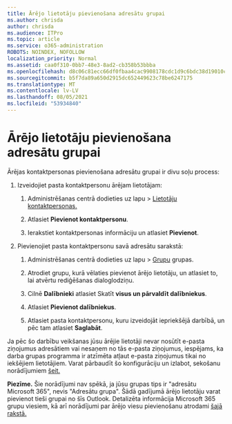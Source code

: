 ```yaml
---
title: Ārējo lietotāju pievienošana adresātu grupai
ms.author: chrisda
author: chrisda
ms.audience: ITPro
ms.topic: article
ms.service: o365-administration
ROBOTS: NOINDEX, NOFOLLOW
localization_priority: Normal
ms.assetid: caa0f310-0bb7-48e3-8ad2-cb358b53bbba
ms.openlocfilehash: d8c06c81ecc66df0fbaa4cac9908178cdc1d9c6bdc38d19010c7b55e9bca8776
ms.sourcegitcommit: b5f7da89a650d2915dc652449623c78be6247175
ms.translationtype: MT
ms.contentlocale: lv-LV
ms.lasthandoff: 08/05/2021
ms.locfileid: "53934840"
---
```

# <a name="add-external-users-to-a-distribution-group"></a>Ārējo lietotāju pievienošana adresātu grupai

Ārējas kontaktpersonas pievienošana adresātu grupai ir divu soļu process:
  
1. Izveidojiet pasta kontaktpersonu ārējam lietotājam:
    
    1. Administrēšanas centrā dodieties uz lapu  >  [Lietotāju kontaktpersonas.](https://admin.microsoft.com/adminportal/home#/Contact) 
    
    2. Atlasiet **Pievienot kontaktpersonu**.
    
    3. Ierakstiet kontaktpersonas informāciju un atlasiet **Pievienot**.
    
2. Pievienojiet pasta kontaktpersonu savā adresātu sarakstā:
    
    1. Administrēšanas centrā dodieties uz lapu  >  [Grupu](https://admin.microsoft.com/adminportal/home#/groups) grupas. 
    
    2. Atrodiet grupu, kurā vēlaties pievienot ārējo lietotāju, un atlasiet to, lai atvērtu rediģēšanas dialoglodziņu.
    
    3. Cilnē **Dalībnieki** atlasiet Skatīt **visus un pārvaldīt dalībniekus**. 
    
    4. Atlasiet **Pievienot dalībniekus**.
    
    5. Atlasiet pasta kontaktpersonu, kuru izveidojāt iepriekšējā darbībā, un pēc tam atlasiet **Saglabāt**.
    
Ja pēc šo darbību veikšanas jūsu ārējie lietotāji nevar nosūtīt e-pasta ziņojumus adresātiem vai nesaņem no tās e-pasta ziņojumus, iespējams, ka darba grupas programma ir atzīmēta atļaut e-pasta ziņojumus tikai no iekšējiem lietotājiem. Varat pārbaudīt šo konfigurāciju un izlabot, sekošanu norādījumiem [šeit.](https://docs.microsoft.com/exchange/mail-flow-best-practices/non-delivery-reports-in-exchange-online/fix-error-code-5-7-133-in-exchange-online)
  
 **Piezīme.** Šie norādījumi nav spēkā, ja jūsu grupas tips ir "adresātu Microsoft 365", nevis "Adresātu grupa". Šādā gadījumā ārējo lietotāju varat pievienot tieši grupai no šīs Outlook. Detalizēta informācija Microsoft 365 grupu viesiem, kā arī norādījumi par ārējo viesu pievienošanu atrodami [šajā rakstā.](https://support.office.com/article/Guest-access-in-Office-365-Groups-bfc7a840-868f-4fd6-a390-f347bf51aff6.aspx)
  